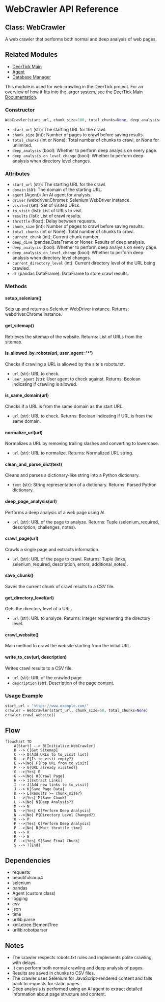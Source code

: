 # WebCrawler API Reference

## Class: WebCrawler

A web crawler that performs both normal and deep analysis of web pages.

## Related Modules
- [DeerTick Main](deertick_doc.md)
- [Agent](agent_doc.md)
- [Database Manager](db_doc.md)

This module is used for web crawling in the DeerTick project. For an overview of how it fits into the larger system, see the [DeerTick Main Documentation](deertick_doc.md).

### Constructor

```python
WebCrawler(start_url, chunk_size=100, total_chunks=None, deep_analysis=False, deep_analysis_on_level_change=False)
```

- `start_url` (str): The starting URL for the crawl.
- `chunk_size` (int): Number of pages to crawl before saving results.
- `total_chunks` (int or None): Total number of chunks to crawl, or None for unlimited.
- `deep_analysis` (bool): Whether to perform deep analysis on every page.
- `deep_analysis_on_level_change` (bool): Whether to perform deep analysis when directory level changes.

### Attributes

- `start_url` (str): The starting URL for the crawl.
- `domain` (str): The domain of the starting URL.
- `agent` (Agent): An AI agent for analysis.
- `driver` (webdriver.Chrome): Selenium WebDriver instance.
- `visited` (set): Set of visited URLs.
- `to_visit` (list): List of URLs to visit.
- `results` (list): List of crawl results.
- `throttle` (float): Delay between requests.
- `chunk_size` (int): Number of pages to crawl before saving results.
- `total_chunks` (int or None): Total number of chunks to crawl.
- `current_chunk` (int): Current chunk number.
- `deep_dive` (pandas.DataFrame or None): Results of deep analysis.
- `deep_analysis` (bool): Whether to perform deep analysis on every page.
- `deep_analysis_on_level_change` (bool): Whether to perform deep analysis when directory level changes.
- `current_directory_level` (int): Current directory level of the URL being crawled.
- `df` (pandas.DataFrame): DataFrame to store crawl results.

### Methods

#### setup_selenium()
Sets up and returns a Selenium WebDriver instance.
Returns: webdriver.Chrome instance.

#### get_sitemap()
Retrieves the sitemap of the website.
Returns: List of URLs from the sitemap.

#### is_allowed_by_robots(url, user_agent='*')
Checks if crawling a URL is allowed by the site's robots.txt.
- `url` (str): URL to check.
- `user_agent` (str): User agent to check against.
Returns: Boolean indicating if crawling is allowed.

#### is_same_domain(url)
Checks if a URL is from the same domain as the start URL.
- `url` (str): URL to check.
Returns: Boolean indicating if URL is from the same domain.

#### normalize_url(url)
Normalizes a URL by removing trailing slashes and converting to lowercase.
- `url` (str): URL to normalize.
Returns: Normalized URL string.

#### clean_and_parse_dict(text)
Cleans and parses a dictionary-like string into a Python dictionary.
- `text` (str): String representation of a dictionary.
Returns: Parsed Python dictionary.

#### deep_page_analysis(url)
Performs a deep analysis of a web page using AI.
- `url` (str): URL of the page to analyze.
Returns: Tuple (selenium_required, description, challenges, notes).

#### crawl_page(url)
Crawls a single page and extracts information.
- `url` (str): URL of the page to crawl.
Returns: Tuple (links, selenium_required, description, errors, additional_notes).

#### save_chunk()
Saves the current chunk of crawl results to a CSV file.

#### get_directory_level(url)
Gets the directory level of a URL.
- `url` (str): URL to analyze.
Returns: Integer representing the directory level.

#### crawl_website()
Main method to crawl the website starting from the initial URL.

#### write_to_csv(url, description)
Writes crawl results to a CSV file.
- `url` (str): URL of the crawled page.
- `description` (str): Description of the page content.

### Usage Example

```python
start_url = "https://www.example.com/"
crawler = WebCrawler(start_url, chunk_size=50, total_chunks=None)
crawler.crawl_website()
```

## Flow
```mermaid
flowchart TD
    A[Start] --> B[Initialize WebCrawler]
    B --> C[Get Sitemap]
    C --> D[Add URLs to to_visit list]
    D --> E{Is to_visit empty?}
    E -->|No| F[Pop URL from to_visit]
    F --> G{URL already visited?}
    G -->|Yes| E
    G -->|No| H[Crawl Page]
    H --> I[Extract Links]
    I --> J[Add new links to to_visit]
    J --> K[Save Page Data]
    K --> L{Results >= chunk_size?}
    L -->|Yes| M[Save Chunk]
    L -->|No| N{Deep Analysis?}
    M --> N
    N -->|Yes| O[Perform Deep Analysis]
    N -->|No| P{Directory Level Changed?}
    O --> P
    P -->|Yes| Q[Perform Deep Analysis]
    P -->|No| R[Wait throttle time]
    Q --> R
    R --> E
    E -->|Yes| S[Save Final Chunk]
    S --> T[End]
```

## Dependencies

- requests
- beautifulsoup4
- selenium
- pandas
- Agent (custom class)
- logging
- csv
- json
- time
- urllib.parse
- xml.etree.ElementTree
- urllib.robotparser

## Notes

- The crawler respects robots.txt rules and implements polite crawling with delays.
- It can perform both normal crawling and deep analysis of pages.
- Results are saved in chunks to CSV files.
- The crawler uses Selenium for JavaScript-rendered content and falls back to requests for static pages.
- Deep analysis is performed using an AI agent to extract detailed information about page structure and content.